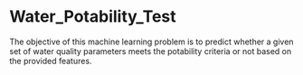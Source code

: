 # Water_Potability_Test
The objective of this machine learning problem is to predict whether a given set of water quality parameters meets the potability criteria or not based on the provided features.

